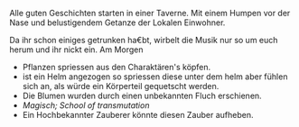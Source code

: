 Alle guten Geschichten starten in einer Taverne. Mit einem Humpen vor der Nase und belustigendem Getanze der Lokalen Einwohner.

Da ihr schon einiges getrunken ha€bt, wirbelt die Musik nur so um euch herum und ihr nickt ein. Am Morgen

-   Pflanzen spriessen aus den Charaktären's köpfen.
-   ist ein Helm angezogen so spriessen diese unter dem helm aber fühlen sich an, als würde ein Körperteil gequetscht werden.
-   Die Blumen wurden durch einen unbekannten Fluch erschienen.
-   _Magisch; School of transmutation_
-   Ein Hochbekannter Zauberer könnte diesen Zauber aufheben.
